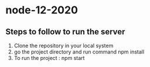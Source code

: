# node-12-2020

## Steps to follow to run the server

<ol>
<li>Clone the repository in your local system</li>
<li>go the project directory and run command <blockqoute>npm install</blockqoute>
<li>To run the project : <blockqoute>npm start</blockqoute></li>
</ol>
